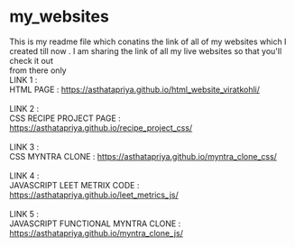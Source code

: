 # my_websites

This is my readme file which conatins the link of all of my websites which I created till now . I am sharing the link of all my live websites so that you'll check it out<br>
from there only <br>
 LINK 1 : <br>
 HTML PAGE : https://asthatapriya.github.io/html_website_viratkohli/ <br> <br>
 LINK 2 : <br>
 CSS RECIPE PROJECT PAGE : https://asthatapriya.github.io/recipe_project_css/  <br><br>
 LINK 3 : <br>
 CSS MYNTRA CLONE : https://asthatapriya.github.io/myntra_clone_css/  <br><br>
 LINK 4 : <br>
 JAVASCRIPT LEET METRIX CODE :  https://asthatapriya.github.io/leet_metrics_js/  <br><br>
 LINK 5 : <br>
 JAVASCRIPT FUNCTIONAL MYNTRA CLONE :  https://asthatapriya.github.io/myntra_clone_js/   <br><br>
